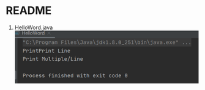 # README
1. HelloWord.java
![HELLOWORLD.java](https://github.com/yclim95/java-basic-example/blob/master/img/helloworld.PNG)